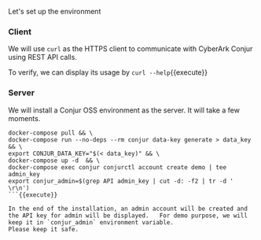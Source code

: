 
Let's set up the environment

### Client

We will use `curl` as the HTTPS client to communicate with CyberArk Conjur using REST API calls.

To verify, we can display its usage by `curl --help`{{execute}}

### Server

We will install a Conjur OSS environment as the server.   It will take a few moments.

```
docker-compose pull && \
docker-compose run --no-deps --rm conjur data-key generate > data_key && \
export CONJUR_DATA_KEY="$(< data_key)" && \
docker-compose up -d  && \
docker-compose exec conjur conjurctl account create demo | tee admin_key 
export conjur_admin=$(grep API admin_key | cut -d: -f2 | tr -d ' \r\n')
```{{execute}}

In the end of the installation, an admin account will be created and the API key for admin will be displayed.   For demo purpose, we will keep it in `conjur_admin` environment variable.   
Please keep it safe.